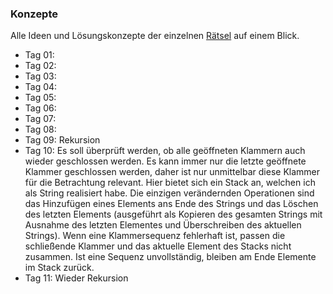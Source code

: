 ### Konzepte

Alle Ideen und Lösungskonzepte der einzelnen [Rätsel](https://adventofcode.com/2021) auf einem Blick.
<ul>
  <li>Tag 01: </li>
  <li>Tag 02: </li>
  <li>Tag 03: </li>
  <li>Tag 04: </li>
  <li>Tag 05: </li>
  <li>Tag 06: </li>
  <li>Tag 07: </li>
  <li>Tag 08: </li>
  <li>Tag 09: Rekursion</li>
  <li>Tag 10: Es soll überprüft werden, ob alle geöffneten Klammern auch wieder geschlossen werden. Es kann immer nur die letzte geöffnete Klammer geschlossen werden, daher ist nur unmittelbar diese Klammer für die Betrachtung relevant. Hier bietet sich ein Stack an, welchen ich als String realisiert habe. Die einzigen verändernden Operationen sind das Hinzufügen eines Elements ans Ende des Strings und das Löschen des letzten Elements (ausgeführt als Kopieren des gesamten Strings mit Ausnahme des letzten Elementes und Überschreiben des aktuellen Strings). Wenn eine Klammersequenz fehlerhaft ist, passen die schließende Klammer und das aktuelle Element des Stacks nicht zusammen. Ist eine Sequenz unvollständig, bleiben am Ende Elemente im Stack zurück. </li>
  <li>Tag 11: Wieder Rekursion</li>
</ul>
